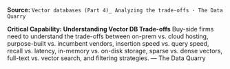 **Source:** `Vector databases (Part 4)_ Analyzing the trade-offs · The Data Quarry`

**Critical Capability: Understanding Vector DB Trade-offs**
Buy-side firms need to understand the trade-offs between on-prem vs. cloud hosting, purpose-built vs. incumbent vendors, insertion speed vs. query speed, recall vs. latency, in-memory vs. on-disk storage, sparse vs. dense vectors, full-text vs. vector search, and filtering strategies. — The Data Quarry
